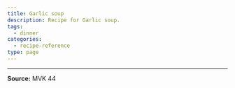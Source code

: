 ```yaml
---
title: Garlic soup
description: Recipe for Garlic soup.
tags:
  - dinner
categories:
  - recipe-reference
type: page
---
```


---

**Source:** MVK 44